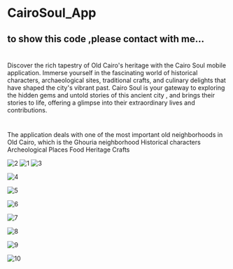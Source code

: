 # CairoSoul_App
## to show this code ,please contact with me...
# 
Discover the rich tapestry of Old Cairo's heritage with the Cairo Soul mobile application. 
Immerse yourself in the fascinating world of historical characters, archaeological sites, traditional crafts, and culinary delights that have shaped the city's vibrant past.
Cairo Soul is your gateway to exploring the hidden gems and untold stories of this ancient city , and brings their stories to life, offering a glimpse into their extraordinary lives and contributions.

#  

The application deals with one of the most important old neighborhoods in Old Cairo, which is the Ghouria neighborhood Historical characters 
 Archeological Places
Food Heritage
 Crafts   
 
![2](https://github.com/HassanNafed/CairoSoul_App/assets/128227283/a3329616-596d-4c7e-8c99-65d9fd6ac0bd)
![1](https://github.com/HassanNafed/CairoSoul_App/assets/128227283/810c3190-aca2-4acf-b8c1-0260e01d85fd)
![3](https://github.com/HassanNafed/CairoSoul_App/assets/128227283/68c325cc-c7f4-4f9d-b9e2-3dbe077e9a89)

![4](https://github.com/HassanNafed/CairoSoul_App/assets/128227283/2ccad489-55e9-474f-ad50-393b36afa556)

![5](https://github.com/HassanNafed/CairoSoul_App/assets/128227283/f0bd8ca7-4852-402a-968c-e848636feffd)

![6](https://github.com/HassanNafed/CairoSoul_App/assets/128227283/94a16ac8-d095-4032-b8e3-8c62abcd587b)

![7](https://github.com/HassanNafed/CairoSoul_App/assets/128227283/45ec2ff3-88a0-4ba3-a7e4-a986f8817130)

![8](https://github.com/HassanNafed/CairoSoul_App/assets/128227283/e11e582c-2fa7-40f8-b3df-64c557260c57)

![9](https://github.com/HassanNafed/CairoSoul_App/assets/128227283/d53041eb-d9fd-41bd-90c5-52dc9d298f0f)

![10](https://github.com/HassanNafed/CairoSoul_App/assets/128227283/7271eff0-4b29-49ce-95e0-f188777dffb5)


